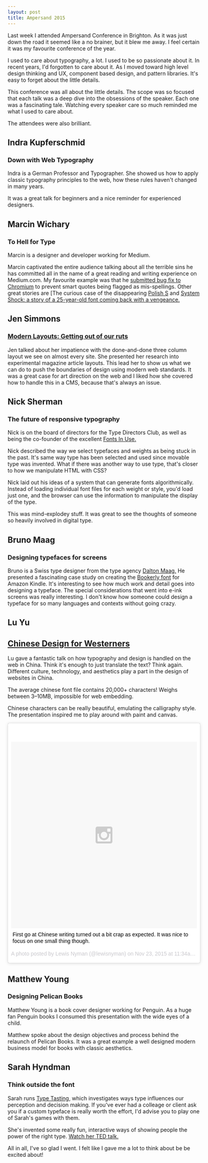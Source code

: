```yaml
---
layout: post
title: Ampersand 2015
---
```


Last week I attended Ampersand Conference in Brighton. As it was just down the road it seemed like a no brainer, but it blew me away. I feel certain it was my favourite conference of the year.

I used to care about typography, a lot. I used to be so passionate about it. In recent years, I'd forgotten to care about it. As I moved toward high level design thinking and UX, component based design, and pattern libraries. It's easy to forget about the little details.

This conference was all about the little details. The scope was so focused that each talk was a deep dive into the obsessions of the speaker. Each one was a fascinating tale. Watching every speaker care so much reminded me what I used to care about.

The attendees were also brilliant.

## Indra Kupferschmid
### Down with Web Typography

Indra is a German Professor and Typographer. She showed us how to apply classic typography principles to the web, how these rules haven't changed in many years. 

It was a great talk for beginners and a nice reminder for experienced designers. 

## Marcin Wichary
### To Hell for Type

Marcin is a designer and developer working for Medium.

Marcin captivated the entire audience talking about all the terrible sins he has committed all in the name of  a great reading and writing experience on Medium.com. My favourite example was that he [submitted bug fix to Chromium](https://medium.com/@mwichary/fixing-a-chrome-dictionary-issue-bbd7c5314f01#.o8qmnmgcz) to prevent smart quotes being flagged as mis-spellings. Other great stories are [The curious case of the disappearing [Polish S](https://medium.com/medium-eng/the-curious-case-of-disappearing-polish-s-fa398313d4df#.x6ma5f8lx) and [System Shock: a story of a 25-year-old font coming back with a vengeance.](https://medium.com/@mwichary/system-shock-6b1dc6d6596f#.5iamh16hg)

## Jen Simmons
### [Modern Layouts: Getting out of our ruts](https://speakerdeck.com/jensimmons/modern-layouts-getting-out-of-our-ruts-40-mins)

Jen talked about her impatience with the done-and-done three column layout we see on almost every site. She presented her research into experimental magazine article layouts. This lead her to show us what we can do to push the boundaries of design using modern web standards. It was a great case for art direction on the web and I liked how she covered how to handle this in a CMS, because that's always an issue.

## Nick Sherman
### The future of responsive typography

Nick is on the board of directors for the Type Directors Club, as well as being the co-founder of the excellent [Fonts In Use.](http://fontsinuse.com)

Nick described the way we select typefaces and weights as being stuck in the past. It's same way type has been selected and used since movable type was invented. What if there was another way to use type, that's closer to how we manipulate HTML with CSS?

Nick laid out his ideas of a system that can generate fonts algorithmically. Instead of loading individual font files for each weight or style, you'd load just one, and the browser can use the information to manipulate the display of the type.

This was mind-explodey stuff. It was great to see the thoughts of someone so heavily involved in digital type.

## Bruno Maag
### Designing typefaces for screens

Bruno is a Swiss type designer from the type agency [Dalton Maag.](https://daltonmaag.com) He presented a fascinating case study on creating the [Bookerly font](http://typedetail.com/bookerly.html) for Amazon Kindle. It's interesting to see how much work and detail goes into designing a typeface. The special considerations that went into e-ink screens was really interesting. I don't know how someone could design a typeface for so many languages and contexts without going crazy.

## Lu Yu
## [Chinese Design for Westerners](https://speakerdeck.com/lugotype/chinese-design-for-westerners)

Lu gave a fantastic talk on how typography and design is handled on the web in China. Think it's enough to just translate the text? Think again. Different culture, technology, and aesthetics play a part in the design of websites in China.

The average chinese font file contains 20,000+ characters! Weighs between 3–10MB, impossible for web embedding.  

Chinese characters can be really beautiful, emulating the calligraphy style. The presentation inspired me to play around with paint and canvas.

<blockquote class="instagram-media" data-instgrm-captioned data-instgrm-version="6" style=" background:#FFF; border:0; border-radius:3px; box-shadow:0 0 1px 0 rgba(0,0,0,0.5),0 1px 10px 0 rgba(0,0,0,0.15); margin: 1px; max-width:658px; padding:0; width:99.375%; width:-webkit-calc(100% - 2px); width:calc(100% - 2px);"><div style="padding:8px;"> <div style=" background:#F8F8F8; line-height:0; margin-top:40px; padding:50.0% 0; text-align:center; width:100%;"> <div style=" background:url(data:image/png;base64,iVBORw0KGgoAAAANSUhEUgAAACwAAAAsCAMAAAApWqozAAAAGFBMVEUiIiI9PT0eHh4gIB4hIBkcHBwcHBwcHBydr+JQAAAACHRSTlMABA4YHyQsM5jtaMwAAADfSURBVDjL7ZVBEgMhCAQBAf//42xcNbpAqakcM0ftUmFAAIBE81IqBJdS3lS6zs3bIpB9WED3YYXFPmHRfT8sgyrCP1x8uEUxLMzNWElFOYCV6mHWWwMzdPEKHlhLw7NWJqkHc4uIZphavDzA2JPzUDsBZziNae2S6owH8xPmX8G7zzgKEOPUoYHvGz1TBCxMkd3kwNVbU0gKHkx+iZILf77IofhrY1nYFnB/lQPb79drWOyJVa/DAvg9B/rLB4cC+Nqgdz/TvBbBnr6GBReqn/nRmDgaQEej7WhonozjF+Y2I/fZou/qAAAAAElFTkSuQmCC); display:block; height:44px; margin:0 auto -44px; position:relative; top:-22px; width:44px;"></div></div> <p style=" margin:8px 0 0 0; padding:0 4px;"> <a href="https://www.instagram.com/p/-cHL5EzSm4/" style=" color:#000; font-family:Arial,sans-serif; font-size:14px; font-style:normal; font-weight:normal; line-height:17px; text-decoration:none; word-wrap:break-word;" target="_blank">First go at Chinese writing turned out a bit crap as expected. It was nice to focus on one small thing though.</a></p> <p style=" color:#c9c8cd; font-family:Arial,sans-serif; font-size:14px; line-height:17px; margin-bottom:0; margin-top:8px; overflow:hidden; padding:8px 0 7px; text-align:center; text-overflow:ellipsis; white-space:nowrap;">A photo posted by Lewis Nyman (@lewisnyman) on <time style=" font-family:Arial,sans-serif; font-size:14px; line-height:17px;" datetime="2015-11-23T19:34:59+00:00">Nov 23, 2015 at 11:34am PST</time></p></div></blockquote>
<script async defer src="//platform.instagram.com/en_US/embeds.js"></script>

## Matthew Young
### Designing Pelican Books

Matthew Young is a book cover designer working for Penguin. As a huge fan Penguin books I consumed this presentation with the wide eyes of a child. 

Matthew spoke about the design objectives and process behind the relaunch of Pelican Books. It was a great example a well designed modern business model for books with classic aesthetics. 

## Sarah Hyndman
### Think outside the font

Sarah runs [Type Tasting,](http://www.typetasting.com/) which investigates ways type influences our perception and decision making. If you've ever had a colleage or client ask you if a custom typeface is really worth the effort, I'd advise you to play one of Sarah's games with them.

She's invented some really fun, interactive ways of showing people the power of the right type. [Watch her TED talk.](https://www.youtube.com/watch?v=OXc-VZ4Vwbo)

All in all, I've so glad I went. I felt like I gave me a lot to think about be be excited about!
